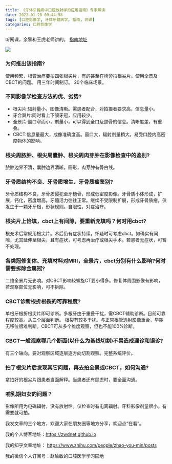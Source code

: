 ```yaml
---
title: 《牙体牙髓病中口腔放射学的应用指南》专家解读
date: 2022-01-28 09:44:58
tags: [口腔影像学, 牙体牙髓病学, 指南, 网课]
categories: 口腔影像学
---
```

听网课，余擎和王虎老师讲的。
[指南地址](https://www.cndent.com/wp-content/uploads/2020/12/%E7%89%99%E4%BD%93%E7%89%99%E9%AB%93%E7%97%85%E8%AF%8A%E7%96%97%E4%B8%AD%E5%8F%A3%E8%85%94%E6%94%BE%E5%B0%84%E5%AD%A6%E7%9A%84%E5%BA%94%E7%94%A8%E6%8C%87%E5%8D%97.pdf)

![](https://zymblog-1258069789.cos.ap-chengdu.myqcloud.com/blog0278-yxxzn/01.jpg)

### 为何推出该指南?
使用频繁，根管治疗要拍四张根尖片，有的甚至在椅旁拍根尖片。使用全景及CBCT的问题。
用三年时间制订。
20个临床场景。

### 不同影像学检查方法的优、劣势?
- 根尖片:辐射量小，图像清晰。需患者配合，对拍摄者要求高，信息量小。
- 牙合翼片:同时看上下颌牙冠，应用较少。
- 全景片:窗口窄而小，剂量小，可以得到全口及颌骨的信息。清晰度差，有重叠。
- CBCT:信息量最大，成像准确度高。窗口大，辐射剂量稍大。易受口腔内高密度物体的影响。

### 根尖周脓肿、根尖周囊肿、根尖周肉芽肿在影像检查中的鉴别?
脓肿边界不清，囊肿边界清晰，圆形，肉芽肿有骨白线。

### 牙骨质结构不良、牙骨质增生、牙骨质瘤鉴别?
牙骨质结构不良，牙骨质侵犯至牙槽骨，形成低密度影像。牙骨质小体形成，扩展，钙化，密度增高。牙髓活力往往正常。继续不受限制扩展，形成牙骨质瘤。仅发生于一颗牙牙根，形状规则。自限性，对症治疗。

### 根尖片上恰填，cbct上有间隙，要重新充填吗？何时用cbct?
根充术后常规用根尖片。术后仍有症状持续，怀疑时可考虑cbct。如确实有间隙，尤其延伸至根尖，且有症状，可考虑再治疗或根尖手术。若患者无症状，可暂不处理。

### 各类冠修复体、充填材料对MRI，全景片，cbct分别有什么影响?何时需要拆除金属冠?
二维全景片无影响。对CBCT影响较螺旋CT要小得多。修复体周围影像有影响，若观察部位无影响，可不拆除。

### CBCT诊断根折根裂的可靠程度?
单根牙根折根尖片即可诊断。多根牙由于重叠干扰，需CBCT辅助诊断。目前可靠程度较高。从三个层面判断。
根裂有较多干扰。与正常根管透射影像重合，早期无移位很难判断。CBCT可从多个维度观察，但也不能100%诊断。

### CBCT一般观察哪几个断面(以什么为基线切割)不易造成漏诊和误诊?
有三个轴向。要对观察区域逐层逐方向切割观察。完整系统评价。

### 拍了根尖片后发现其它问题，再去拍全景或CBCT，如何沟通?
拿拍好的根尖片跟患者当面解释。当患者还有顾虑时，要全面沟通。

### 哺乳期妇女的问题？
影像所用为电磁辐射，没有放射性。仅检查时有电离辐射。牙科影像剂量很小。有需要就可拍。



我发文章的三个地方，欢迎大家在朋友圈等地方分享，欢迎点“在看”。

我的个人博客地址：https://zwdnet.github.io

我的知乎文章地址： https://www.zhihu.com/people/zhao-you-min/posts

我的微信个人订阅号：赵瑜敏的口腔医学学习园地

